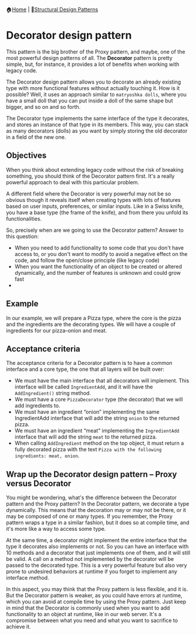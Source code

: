 :house:[Home](https://github.com/DevilsTear/go-design-patterns/ "Table of Contents") | :file_folder:[Structural Design Patterns](https://github.com/DevilsTear/go-design-patterns/gang-of-four/structural/ "Structural Design Patterns Table of Contents")
# Decorator design pattern
This pattern is the big brother of the Proxy pattern, and maybe, one of the
most powerful design patterns of all. The **Decorator** pattern is pretty simple, but, for
instance, it provides a lot of benefits when working with legacy code.

The Decorator design pattern allows you to decorate an already existing type with more
functional features without actually touching it. How is it possible? Well, it uses an
approach similar to `matryoshka dolls`, where you have a small doll that you can put inside a
doll of the same shape but bigger, and so on and so forth.

The Decorator type implements the same interface of the type it decorates, and stores an
instance of that type in its members. This way, you can stack as many decorators (dolls) as
you want by simply storing the old decorator in a field of the new one.

## Objectives
When you think about extending legacy code without the risk of breaking something, you
should think of the Decorator pattern first. It's a really powerful approach to deal with this
particular problem.

A different field where the Decorator is very powerful may not be so obvious though it
reveals itself when creating types with lots of features based on user inputs, preferences, or
similar inputs. Like in a Swiss knife, you have a base type (the frame of the knife), and from
there you unfold its functionalities.

So, precisely when are we going to use the Decorator pattern? Answer to this question:
- When you need to add functionality to some code that you don't have access to,
or you don't want to modify to avoid a negative effect on the code, and follow the
open/close principle (like legacy code)
- When you want the functionality of an object to be created or altered
dynamically, and the number of features is unknown and could grow fast
- 
## Example
In our example, we will prepare a Pizza type, where the core is the pizza and the
ingredients are the decorating types. We will have a couple of ingredients for our
pizza–onion and meat.

## Acceptance criteria
The acceptance criteria for a Decorator pattern is to have a common interface and a core
type, the one that all layers will be built over:
- We must have the main interface that all decorators will implement. This
interface will be called `IngredientAdd`, and it will have the `AddIngredient()`
string method.
- We must have a core `PizzaDecorator` type (the decorator) that we will add
ingredients to.
- We must have an ingredient “onion” implementing the same IngredientAdd interface that will add the string `onion` to the returned pizza.
- We must have an ingredient “meat” implementing the `IngredientAdd` interface that will add the string `meat` to the returned pizza.
- When calling `AddIngredient` method on the top object, it must return a fully decorated pizza with the text `Pizza with the following ingredients: meat, onion`.

## Wrap up the Decorator design pattern – Proxy versus Decorator
You might be wondering, what's the difference between the Decorator pattern and the
Proxy pattern? In the Decorator pattern, we decorate a type dynamically. This means that
the decoration may or may not be there, or it may be composed of one or many types. If you
remember, the Proxy pattern wraps a type in a similar fashion, but it does so at compile
time, and it's more like a way to access some type.

At the same time, a decorator might implement the entire interface that the type it decorates
also implements or not. So you can have an interface with 10 methods and a decorator that
just implements one of them, and it will still be valid. A call on a method not implemented
by the decorator will be passed to the decorated type. This is a very powerful feature but
also very prone to undesired behaviors at runtime if you forget to implement any interface
method.

In this aspect, you may think that the Proxy pattern is less flexible, and it is. But the
Decorator pattern is weaker, as you could have errors at runtime, which you can avoid at
compile time by using the Proxy pattern. Just keep in mind that the Decorator is commonly
used when you want to add functionality to an object at runtime, like in our web server. It's
a compromise between what you need and what you want to sacrifice to achieve it.